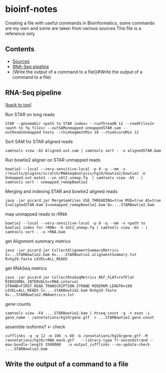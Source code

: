 # bioinf-notes
Creating a file with useful commands in Bioinformatics, some commands are my own and some are taken from various sources
This file is a reference only

## Contents
- [Sources](#sources)
- [RNA-Seq pipeline](#RNA-Seq-pipeline)
- [Write the output of a command to a file](#Write the output of a command to a file)

## RNA-Seq pipeline
[[back to top](#contents)]
 
Run STAR on long reads

    STAR --genomeDir <path to STAR index> --runThreadN 12 --readFilesIn <path to fq files> --outSAMunmapped unmappedSTAR.sam --outReadsUnmapped Fastx --chimSegmentMin 18 --chimScoreMin 12

Sort SAM for STAR aligned reads

    samtools view -bS Aligned.out.sam | samtools sort - -o alignedSTAR.bam

Run bowtie2 aligner on STAR unmapped reads


    bowtie2 --local --very-sensitive-local -p 8 -q --mm -x /results/plugins/scratch/RNASeqAnalysis/hg19/bowtie2/bowtie2 -U      Unmapped.out.mate1 --un sbt2_unmap.fq  | samtools view -bS - | samtools sort - unmapped_remapBowtie2

Merging and indexing STAR and bowtie2 aligned reads

    java -jar picard.jar MergeSamFiles USE_THREADING=true MSD=true AS=true I=alignedSTAR.bam I=unmapped_remapBowtie2.bam O=....STARBowtie2.bam

map unmapped reads to rRNA

    bowtie2 --local --very-sensitive-local -p 8 -q --mm -x <path to bowtie2 index for rRNA> -U sbt2_unmap.fq | samtools view -bS - | samtools sort - -o rRNA.bam

get Alignment summary metrics
    
    java -jar picard.jar CollectAlignmentSummaryMetrics I=...STARBowtie2.bam O=....STARBowtie2.alignmentSummary.txt R=hg19.fasta LEVEL=ALL_READS

get RNASeq metrics

    java -jar picard.jar CollectRnaSeqMetrics REF_FLAT=refFlat RIBOSOMAL_INTERVALS=rRNA.interval STRAND=FIRST_READ_TRANSCRIPTION_STRAND MINIMUM_LENGTH=100 LEVEL=ALL_READS I=....STARBowtie2.bam R=hg19.fasta O=...STARBowtie2.RNAmetrics.txt

gene counts

    samtools view -F4 ....STARBowtie2.bam | htseq-count -q -t exon -i gene_name - /annotations/hg19/gene.gtf  > ...STARBowtie2.gene.count

assemble isoforms? <- check

    cufflinks -q -p 12 -m 100 -s 60 -G /annotations/hg19/gene.gtf -M /annotations/hg19/rRNA_mask.gtf   --library-type fr-secondstrand --max-bundle-length 3500000   -o output_cufflinks --no-update-check ....STARBowtie2.bam

## Write the output of a command to a file
